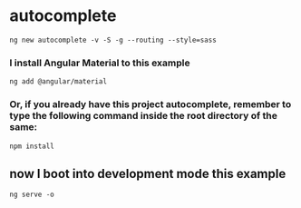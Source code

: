 # autocomplete

```shell
ng new autocomplete -v -S -g --routing --style=sass
```

### I install Angular Material to this example

```shell
ng add @angular/material
```

### Or, if you already have this project autocomplete, remember to type the following command inside the root directory of the same:

```shell
npm install
```

## now I boot into development mode this example

```shell
ng serve -o
```
